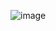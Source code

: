 ![image](https://github.com/CleentAbis123/SnakeNLadder_MidtermProject/assets/159883501/d2b302b7-2525-49f4-8c8e-66fbdff1fcd6)
